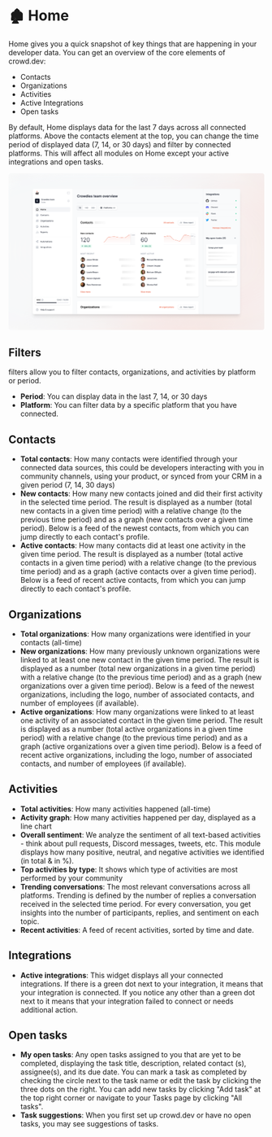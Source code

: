 # 🏚 Home

Home gives you a quick snapshot of key things that are happening in your developer data. You can get an overview of the core elements of crowd.dev:

* Contacts
* Organizations
* Activities
* Active Integrations
* Open tasks

By default, Home displays data for the last 7 days across all connected platforms. Above the contacts element at the top, you can change the time period of displayed data (7, 14, or 30 days) and filter by connected platforms. This will affect all modules on Home except your active integrations and open tasks.

![](../.gitbook/assets/docs-home.png)

## Filters

filters allow you to filter contacts, organizations, and activities by platform or period.

* **Period**: You can display data in the last 7, 14, or 30 days
* **Platform**: You can filter data by a specific platform that you have connected.

## Contacts

* **Total contacts**: How many contacts were identified through your connected data sources, this could be developers interacting with you in community channels, using your product, or synced from your CRM in a given period (7, 14, 30 days)
* **New contacts**: How many new contacts joined and did their first activity in the selected time period. The result is displayed as a number (total new contacts in a given time period) with a relative change (to the previous time period) and as a graph (new contacts over a given time period). Below is a feed of the newest contacts, from which you can jump directly to each contact's profile.
* **Active contacts**: How many contacts did at least one activity in the given time period. The result is displayed as a number (total active contacts in a given time period) with a relative change (to the previous time period) and as a graph (active contacts over a given time period). Below is a feed of recent active contacts, from which you can jump directly to each contact's profile.

## Organizations

* **Total organizations**: How many organizations were identified in your contacts (all-time)
* **New organizations**: How many previously unknown organizations were linked to at least one new contact in the given time period. The result is displayed as a number (total new organizations in a given time period) with a relative change (to the previous time period) and as a graph (new organizations over a given time period). Below is a feed of the newest organizations, including the logo, number of associated contacts, and number of employees (if available).
* **Active organizations**: How many organizations were linked to at least one activity of an associated contact in the given time period. The result is displayed as a number (total active organizations in a given time period) with a relative change (to the previous time period) and as a graph (active organizations over a given time period). Below is a feed of recent active organizations, including the logo, number of associated contacts, and number of employees (if available).

## Activities

* **Total activities**: How many activities happened (all-time)
* **Activity graph**: How many activities happened per day, displayed as a line chart
* **Overall sentiment**: We analyze the sentiment of all text-based activities - think about pull requests, Discord messages, tweets, etc. This module displays how many positive, neutral, and negative activities we identified (in total & in %).
* **Top activities by type**: It shows which type of activities are most performed by your community
* **Trending conversations**: The most relevant conversations across all platforms. Trending is defined by the number of replies a conversation received in the selected time period. For every conversation, you get insights into the number of participants, replies, and sentiment on each topic.
* **Recent activities**: A feed of recent activities, sorted by time and date.

## Integrations

* **Active integrations**: This widget displays all your connected integrations. If there is a green dot next to your integration, it means that your integration is connected. If you notice any other than a green dot next to it means that your integration failed to connect or needs additional action.

## Open tasks

* **My open tasks**: Any open tasks assigned to you that are yet to be completed, displaying the task title, description, related contact (s), assignee(s), and its due date. You can mark a task as completed by checking the circle next to the task name or edit the task by clicking the three dots on the right. You can add new tasks by clicking "Add task" at the top right corner or navigate to your Tasks page by clicking "All tasks".
* **Task suggestions**: When you first set up crowd.dev or have no open tasks, you may see suggestions of tasks.
